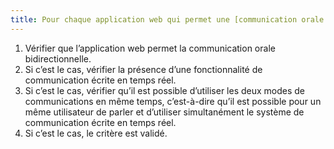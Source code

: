 ```yaml
---
title: Pour chaque application web qui permet une [communication orale bidirectionnelle](#application-web-de-communication-orale-bidirectionnelle) et [écrite en temps réel](#communication-ecrite-en-temps-reel), les deux modes sont-ils utilisables simultanément ?
---
```


1. Vérifier que l’application web permet la communication orale bidirectionnelle.
2. Si c’est le cas, vérifier la présence d’une fonctionnalité de communication écrite en temps réel.
3. Si c’est le cas, vérifier qu’il est possible d’utiliser les deux modes de communications en même temps, c’est-à-dire qu’il est possible pour un même utilisateur de parler et d’utiliser simultanément le système de communication écrite en temps réel.
4. Si c’est le cas, le critère est validé.
